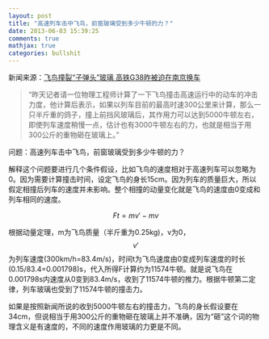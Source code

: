 ```yaml
---
layout: post
title: "高速列车击中飞鸟，前窗玻璃受到多少牛顿的力？"
date: 2013-06-03 15:39:25
comments: true
mathjax: true
categories: bullshit
---
```

新闻来源：[飞鸟撞裂“子弹头”玻璃 高铁G38昨被迫在南京换车][news_url]

> “昨天记者请一位物理工程师计算了一下飞鸟撞击高速运行中的动车的冲击力度，他计算后表示，如果以列车目前的最高时速300公里来计算，那么一只半斤重的鸽子，撞上前挡风玻璃后，其作用力可以达到5000牛顿左右，即使列车速度稍慢一点，估计也有3000牛顿左右的力，也就是相当于用300公斤的重物砸在玻璃上。”

问题：高速列车击中飞鸟，前窗玻璃受到多少牛顿的力？

解释这个问题要进行几个条件假设，比如飞鸟的速度相对于高速列车可以忽略为0。因为需要计算撞击时间，设定飞鸟的身长15cm。因为列车的质量巨大，所以假定相撞后列车的速度并未影响。整个相撞的动量变化就是飞鸟的速度由0变成和列车相同的速度。

<!--more-->

$$ Ft=mv'-mv $$

根据动量定理，m为飞鸟质量（半斤重为0.25kg)，v为0，$$ v' $$ 为列车速度(300km/h=83.4m/s)，时间t为飞鸟速度由0变成列车速度的时长(0.15/83.4=0.001798)s，代入所得F计算约为11574牛顿。就是说飞鸟在0.001798s内速度从0变到83.4m/s，收到了11574牛顿的推力。根据牛顿第二定律，列车玻璃也受到了11574牛顿的撞击力。

如果是按照新闻所说的收到5000牛顿左右的撞击力，飞鸟的身长假设要在34cm，但说相当于用300公斤的重物砸在玻璃上并不准确，因为“砸”这个词的物理含义是有速度的，不同的速度作用玻璃的力更是不同。

[news_url]:http://kb.dsqq.cn/html/2013-06/03/content_270372.htm